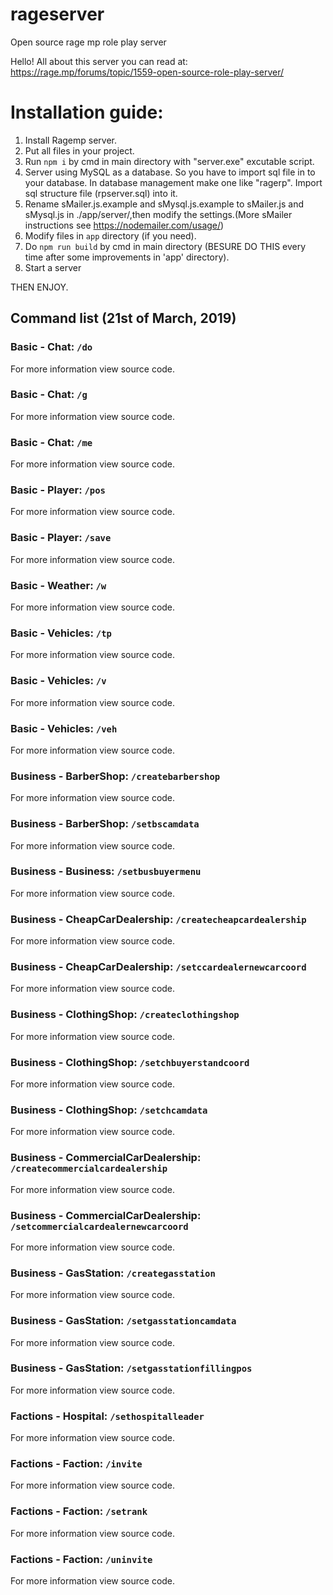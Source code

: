 # rageserver
Open source rage mp role play server

Hello!
All about this server you can read at:
https://rage.mp/forums/topic/1559-open-source-role-play-server/


# Installation guide:
1. Install Ragemp server.
2. Put all files in your project.
3. Run `npm i` by cmd in main directory with "server.exe" excutable script.
4. Server using MySQL as a database. So you have to import sql file in to your database. In database management make one like "ragerp".
   Import sql structure file (rpserver.sql) into it.      
5. Rename  sMailer.js.example and sMysql.js.example to sMailer.js and sMysql.js in ./app/server/,then modify the settings.(More sMailer instructions 
   see https://nodemailer.com/usage/)   
6. Modify files in `app` directory (if you need).
7. Do `npm run build` by cmd in main directory (BESURE DO THIS every time after some improvements in 'app' directory).
8. Start a server

THEN ENJOY.

## Command list (21st of March, 2019)

### Basic - Chat: `/do`
For more information view source code.
### Basic - Chat: `/g`
For more information view source code.
### Basic - Chat: `/me`
For more information view source code.
### Basic - Player: `/pos`
For more information view source code.
### Basic - Player: `/save`
For more information view source code.
### Basic - Weather: `/w`
For more information view source code.
### Basic - Vehicles: `/tp`
For more information view source code.
### Basic - Vehicles: `/v`
For more information view source code.
### Basic - Vehicles: `/veh`
For more information view source code.
### Business - BarberShop: `/createbarbershop`
For more information view source code.
### Business - BarberShop: `/setbscamdata`
For more information view source code.
### Business - Business: `/setbusbuyermenu`
For more information view source code.
### Business - CheapCarDealership: `/createcheapcardealership`
For more information view source code.
### Business - CheapCarDealership: `/setccardealernewcarcoord`
For more information view source code.
### Business - ClothingShop: `/createclothingshop`
For more information view source code.
### Business - ClothingShop: `/setchbuyerstandcoord`
For more information view source code.
### Business - ClothingShop: `/setchcamdata`
For more information view source code.
### Business - CommercialCarDealership: `/createcommercialcardealership`
For more information view source code.
### Business - CommercialCarDealership: `/setcommercialcardealernewcarcoord`
For more information view source code.
### Business - GasStation: `/creategasstation`
For more information view source code.
### Business - GasStation: `/setgasstationcamdata`
For more information view source code.
### Business - GasStation: `/setgasstationfillingpos`
For more information view source code.
### Factions - Hospital: `/sethospitalleader`
For more information view source code.
### Factions - Faction: `/invite`
For more information view source code.
### Factions - Faction: `/setrank`
For more information view source code.
### Factions - Faction: `/uninvite`
For more information view source code.
